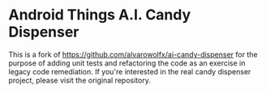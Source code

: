 # Android Things A.I. Candy Dispenser

This is a fork of https://github.com/alvarowolfx/ai-candy-dispenser for the purpose of adding unit tests and refactoring the code as an exercise in legacy code remediation. If you're interested in the real candy dispenser project, please visit the original repository.
